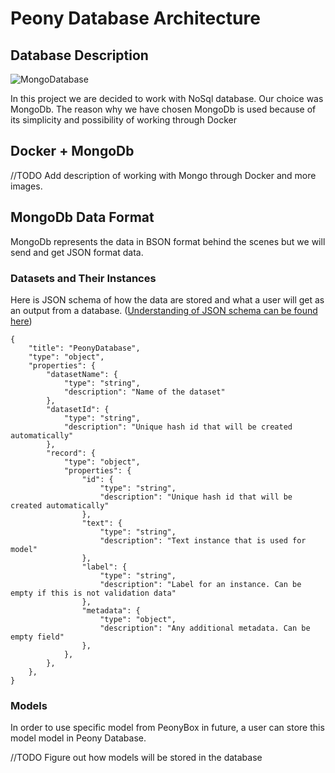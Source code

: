 # Peony Database Architecture

## Database Description 

![MongoDatabase](https://github.com/sahanmar/Peony/blob/supporting_images/images/architecture_images/mongodb.pngÂ)

In this project we are decided to work with NoSql database. Our choice was MongoDb. The reason why we have chosen MongoDb is used because of its simplicity and possibility of working through Docker 

## Docker + MongoDb

//TODO Add description of working with Mongo through Docker and more images.


## MongoDb Data Format 

MongoDb represents the data in BSON format behind the scenes but we will send and get JSON format data.

### Datasets and Their Instances

Here is JSON schema of how the data are stored and what a user will get as an output from a database. ([Understanding of JSON schema can be found here](https://json-schema.org/understanding-json-schema/))

```
{
	"title": "PeonyDatabase",
	"type": "object",
    "properties": {
    	"datasetName": {
    		"type": "string",
    		"description": "Name of the dataset"
    	},
    	"datasetId": {
    		"type": "string",
    		"description": "Unique hash id that will be created automatically"  
    	},
    	"record": {
    		"type": "object",
    		"properties": {
    			"id": {
    				"type": "string",
    				"description": "Unique hash id that will be created automatically" 
    			},
    			"text": {
    				"type": "string",
    				"description": "Text instance that is used for model"
    			},
    			"label": {
    				"type": "string",
    				"description": "Label for an instance. Can be empty if this is not validation data"
    			},
    			"metadata": {
    				"type": "object",
    				"description": "Any additional metadata. Can be empty field"
    			},
    		},
    	},
	},
}
```

### Models

In order to use specific model from PeonyBox in future, a user can store this model model in Peony Database. 

//TODO Figure out how models will be stored in the database 
